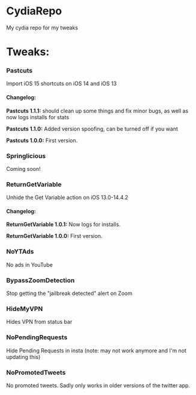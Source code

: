 # CydiaRepo
My cydia repo for my tweaks

# Tweaks:

### Pastcuts

Import iOS 15 shortcuts on iOS 14 and iOS 13

#### Changelog:

**Pastcuts 1.1.1:** should clean up some things and fix minor bugs, as well as now logs installs for stats

**Pastcuts 1.1.0:** Added version spoofing, can be turned off if you want

**Pastcuts 1.0.0:** First version.

### Springlicious

Coming soon!

### ReturnGetVariable

Unhide the Get Variable action on iOS 13.0-14.4.2

#### Changelog:

**ReturnGetVariable 1.0.1:** Now logs for installs.

**ReturnGetVariable 1.0.0:** First version.

### NoYTAds

No ads in YouTube

### BypassZoomDetection

Stop getting the "jailbreak detected" alert on Zoom

### HideMyVPN

Hides VPN from status bar

### NoPendingRequests

Hide Pending Requests in insta (note: may not work anymore and I'm not updating this)

### NoPromotedTweets

No promoted tweets. Sadly only works in older versions of the twitter app.